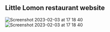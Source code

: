  ## Little Lomon restaurant website

![Screenshot 2023-02-03 at 17 18 40](https://user-images.githubusercontent.com/100515728/216653530-0caf4056-cc0b-4bb5-a653-cdf0201b3a00.png)
![Screenshot 2023-02-03 at 17 18 40](https://user-images.githubusercontent.com/100515728/216653840-af5b0dc1-2bf7-434c-8e21-1e0da9740ef6.png)
